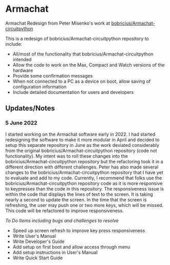 # Armachat
Armachat Redesign from Peter Misenko's work at <a href="https://github.com/bobricius/Armachat-circuitpython">bobricius/Armachat-circuitpython</a>

This is a redesign of bobricius/Armachat-circuitpython repository to include:
-	All/most of the functionality that bobricius/Armachat-circuitpython intended
-	Allow the code to work on the Max, Compact and Watch versions of the hardware
-	Provide some confirmation messages
-	When not connected to a PC as a device on boot, allow saving of configuration information
-	Include detailed documentation for users and developers

## Updates/Notes
### 5 June 2022
I started working on the Armachat software early in 2022. I had started redesigning the software to make it more modular in April and decided to setup this separate repository in June as the work deviated considerably from the original bobricius/Armachat-circuitpython repository (code not functionality). My intent was to roll these changes into the bobricius/Armachat-circuitpython repository but the refactoring took it in a different direction with different challenges. Peter has also made several changes to the bobricius/Armachat-circuitpython repository that I have yet to evaluate and add to my code.
Currently, I recommend that folks use the bobricius/Armachat-circuitpython repository code as it is more responsive to keypresses than the code in this repository. The responsiveness issue is within the code that displays the lines of text to the screen. It is taking nearly a second to update the screen. In the time that the screen is refreshing, the user may push one or two more keys, which will be missed. This code will be refactored to improve responsiveness.

*To Do Items including bugs and challenges to resolve*
-	Speed up screen refresh to improve key press responsiveness
- Write User's Manual
- Write Developer's Guide
- Add setup on first boot and allow access through menu
- Add setup instructions in User's Manual
- Write Quick Start Guide
